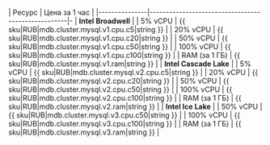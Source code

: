 | Ресурс        | Цена за 1 час                                      | 
|---------------|----------------------------------------------------|-
| **Intel Broadwell** |
| 5% vCPU       | {{ sku|RUB|mdb.cluster.mysql.v1.cpu.c5|string }}   | 
| 20% vCPU      | {{ sku|RUB|mdb.cluster.mysql.v1.cpu.c20|string }}  | 
| 50% vCPU      | {{ sku|RUB|mdb.cluster.mysql.v1.cpu.c50|string }}  | 
| 100% vCPU     | {{ sku|RUB|mdb.cluster.mysql.v1.cpu.c100|string }} | 
| RAM (за 1 ГБ) | {{ sku|RUB|mdb.cluster.mysql.v1.ram|string }}      | 
| **Intel Cascade Lake** |
| 5% vCPU       | {{ sku|RUB|mdb.cluster.mysql.v2.cpu.c5|string }}   | 
| 20% vCPU      | {{ sku|RUB|mdb.cluster.mysql.v2.cpu.c20|string }}  | 
| 50% vCPU      | {{ sku|RUB|mdb.cluster.mysql.v2.cpu.c50|string }}  | 
| 100% vCPU     | {{ sku|RUB|mdb.cluster.mysql.v2.cpu.c100|string }} |
| RAM (за 1 ГБ) | {{ sku|RUB|mdb.cluster.mysql.v2.ram|string }}      |
| **Intel Ice Lake** |
| 50% vCPU      | {{ sku|RUB|mdb.cluster.mysql.v3.cpu.c50|string }}  | 
| 100% vCPU     | {{ sku|RUB|mdb.cluster.mysql.v3.cpu.c100|string }} | 
| RAM (за 1 ГБ) | {{ sku|RUB|mdb.cluster.mysql.v3.ram|string }}      | 

